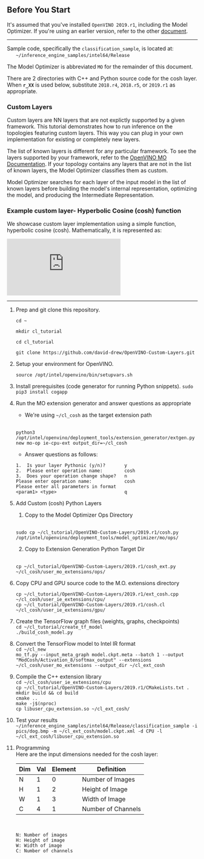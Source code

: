 

## Before You Start
It's assumed that you've installed `OpenVINO 2019.r1`, including the Model Optimizer.  If you're using an earlier version, refer to the other [document](./README.md).

---

Sample code, specifically the `classification_sample`, is located at:<br>
&nbsp;&nbsp;&nbsp;&nbsp;&nbsp;&nbsp;`~/inference_engine_samples/intel64/Release`<br>

The Model Optimizer is abbreviated `MO` for the remainder of this document.

There are 2 directories with C++ and Python source code for the cosh layer. When <b>`r_XX`</b> is used below, substitute `2018.r4`, `2018.r5`, or `2019.r1` as appropriate.

### Custom Layers
Custom layers are NN layers that are not explictly supported by a given framework.  This tutorial demonstrates how to run inference on the topologies featuring custom layers. This way you can plug in your own implementation for existing or completely new layers.

The list of known layers is different for any particular framework. To see the layers supported by your framework, refer to the [OpenVINO MO Documentation](https://software.intel.com/en-us/articles/OpenVINO-ModelOptimizer#intermediate-representation-notation-catalog).  If your topology contains any layers that are not in the list of known layers, the Model Optimizer classifies them as custom.

Model Optimizer searches for each layer of the input model in the list of known layers before building the model's internal representation, optimizing the model, and producing the Intermediate Representation.

### Example custom layer- Hyperbolic Cosine (cosh) function 
We showcase custom layer implementation using a simple function, hyperbolic cosine (cosh). Mathematically, it is represented as:

![](https://latex.codecogs.com/gif.latex?cosh%28x%29%3D%5Cfrac%7Be%5E%7Bx%7D&plus;e%5E%7B-x%7D%7D%7B2%7D)


---

1. Prep and git clone this repository.<br>
    ```
    cd ~
    ```
    ```
    mkdir cl_tutorial
    ```
    ```
    cd cl_tutorial
    ```
    ```
    git clone https://github.com/david-drew/OpenVINO-Custom-Layers.git
    ```

2. Setup your environment for OpenVINO.<br>
    ```
    source /opt/intel/openvino/bin/setupvars.sh 
    ```

3. Install prerequisites (code generator for running Python snippets).
    `sudo pip3 install cogapp`

3. Run the MO extension generator and answer questions as appropriate 
    * We're using `~/cl_cosh` as the target extension path<br><br>
    ```
    python3 /opt/intel/openvino/deployment_tools/extension_generator/extgen.py new mo-op ie-cpu-ext output_dir=~/cl_cosh
    ```
    * Answer questions as follows:
    ```
    1.  Is your layer Pythonic (y/n)?       y
    2.  Please enter operation name:        cosh
    3.  Does your operation change shape?   n
    Please enter operation name:            cosh
    Please enter all parameters in format
    <param1> <type>                         q
    ```

4. Add Custom (cosh) Python Layers
    1. Copy to the Model Optimizer Ops Directory<br><br>
    ```
    sudo cp ~/cl_tutorial/OpenVINO-Custom-Layers/2019.r1/cosh.py /opt/intel/openvino/deployment_tools/model_optimizer/mo/ops/
    ```

    2. Copy to Extension Generation Python Target Dir<br><br>
    ```
    cp ~/cl_tutorial/OpenVINO-Custom-Layers/2019.r1/cosh_ext.py ~/cl_cosh/user_mo_extensions/ops/
    ```

5. Copy CPU and GPU source code to the M.O. extensions directory<br>
    ```
    cp ~/cl_tutorial/OpenVINO-Custom-Layers/2019.r1/ext_cosh.cpp ~/cl_cosh/user_ie_extensions/cpu/
    cp ~/cl_tutorial/OpenVINO-Custom-Layers/2019.r1/cosh.cl ~/cl_cosh/user_ie_extensions/gpu/
    ```

6. Create the TensorFlow graph files (weights, graphs, checkpoints)<br>
    `cd ~/cl_tutorial/create_tf_model`<br>
    `./build_cosh_model.py`


7. Convert the TensorFlow model to Intel IR format<br>
    `cd ~/cl_new`<br>
    `mo_tf.py --input_meta_graph model.ckpt.meta --batch 1 --output "ModCosh/Activation_8/softmax_output" --extensions ~/cl_cosh/user_mo_extensions --output_dir ~/cl_ext_cosh`<br>


8. Compile the C++ extension library<br>
    ```cd ~/cl_cosh/user_ie_extensions/cpu```<br>
    ```cp ~/cl_tutorial/OpenVINO-Custom-Layers/2019.r1/CMakeLists.txt .```<br>
    ```mkdir build && cd build```<br>
    ```cmake ..```<br>
    ```make -j$(nproc)```<br>
    ```cp libuser_cpu_extension.so ~/cl_ext_cosh/```<br>


9. Test your results<br>
    ```~/inference_engine_samples/intel64/Release/classification_sample -i pics/dog.bmp -m ~/cl_ext_cosh/model.ckpt.xml -d CPU -l ~/cl_ext_cosh/libuser_cpu_extension.so```

10. Programming<br>
    Here are the input dimensions needed for the cosh layer:<br>

    | Dim | Val | Element | Definition         |
    |-----|-----|---------|--------------------|
    | N   | 1   |  0      | Number of Images   |
    | H   | 1   |  2      | Height of Image    |
    | W   | 1   |  3      | Width of Image     |
    | C   | 4   |  1      | Number of Channels |

    <br>

    ```
    N: Number of images
    H: Height of image
    W: Width of image
    C: Number of channels
    ```
    <br>
